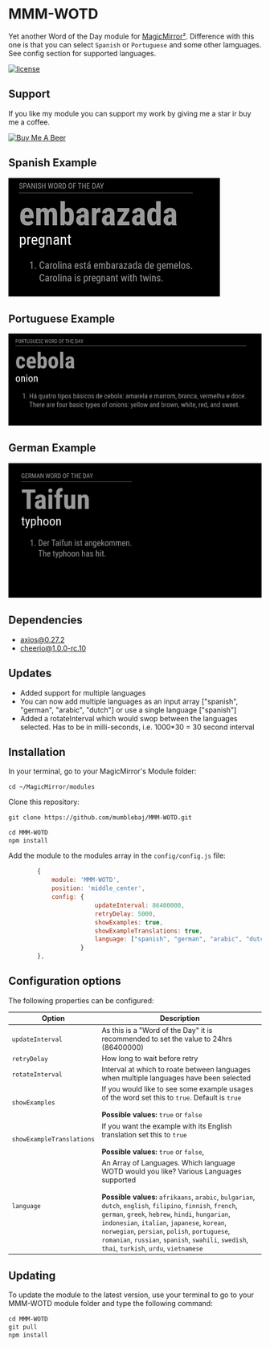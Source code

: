# MMM-WOTD


Yet another Word of the Day module for [MagicMirror²](https://magicmirror.builders). Difference with this one is that you can select `Spanish` or `Portuguese` and some other lamguages. See config section for supported languages.

[![license](https://img.shields.io/github/license/mashape/apistatus.svg)](LICENSE)

## Support
If you like my module you can support my work by giving me a star ir buy me a coffee.

<a href="https://www.buymeacoffee.com/mumblebaj" target="_blank"><img src="https://www.buymeacoffee.com/assets/img/custom_images/orange_img.png" alt="Buy Me A Beer" style="height: 45px !important;width: 180px !important;" ></a>

## Spanish Example
![Example](image-1.png) 

## Portuguese Example
![Example](image-2.png) 

## German Example
![Example](image-3.png) 


## Dependencies
- axios@0.27.2
- cheerio@1.0.0-rc.10

## Updates
- Added support for multiple languages
- You can now add multiple languages as an input array ["spanish", "german", "arabic", "dutch"] or use a single language ["spanish"]
- Added a rotateInterval which would swop between the languages selected. Has to be in milli-seconds, i.e. 1000*30 = 30 second interval

## Installation

In your terminal, go to your MagicMirror's Module folder:
````
cd ~/MagicMirror/modules
````

Clone this repository:
````
git clone https://github.com/mumblebaj/MMM-WOTD.git
````
````
cd MMM-WOTD
npm install
````

Add the module to the modules array in the `config/config.js` file:
````javascript
        {
            module: 'MMM-WOTD',
            position: 'middle_center',
            config: {
                        updateInterval: 86400000,
                        retryDelay: 5000,
                        showExamples: true,
                        showExampleTranslations: true,
                        language: ["spanish", "german", "arabic", "dutch"]
                    }
        },
````

## Configuration options

The following properties can be configured:


| Option                       | Description
| ---------------------------- | -----------
| `updateInterval`             | As this is a "Word of the Day" it is recommended to set the value to 24hrs (86400000)
| `retryDelay`                 | How long to wait before retry
| `rotateInterval`             | Interval at which to roate between languages when multiple languages have been selected
| `showExamples`               | If you would like to see some example usages of the word set this to `true`. Default is `true` <br><br> **Possible values:** `true` or `false`
| `showExampleTranslations`    | If you want the example with its English translation set this to `true` <br><br> **Possible values:** `true` or `false`,
| `language`                   | An Array of Languages. Which language WOTD would you like? Various Languages supported<br><br> **Possible values:** `afrikaans`, `arabic`, `bulgarian`, `dutch`, `english`, `filipino`, `finnish`, `french`, `german`, `greek`, `hebrew`, `hindi`, `hungarian`, `indonesian`, `italian`, `japanese`, `korean`, `norwegian`, `persian`, `polish`, `portuguese`, `romanian`, `russian`, `spanish`, `swahili`, `swedish`, `thai`, `turkish`, `urdu`, `vietnamese`

## Updating

To update the module to the latest version, use your terminal to go to your MMM-WOTD module folder and type the following command:

````
cd MMM-WOTD
git pull
npm install
```` 

